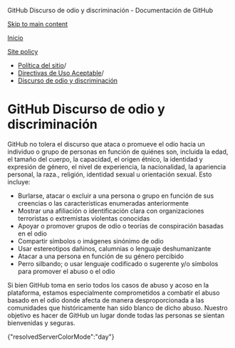 GitHub Discurso de odio y discriminación - Documentación de GitHub

[Skip to main content](#main-content)

[Inicio](/es)

[Site policy](/es/site-policy)

* [Política del sitio](/es/site-policy)/
* [Directivas de Uso Aceptable](/es/site-policy/acceptable-use-policies)/
* [Discurso de odio y discriminación](/es/site-policy/acceptable-use-policies/github-hate-speech-and-discrimination)

GitHub Discurso de odio y discriminación
==========

GitHub no tolera el discurso que ataca o promueve el odio hacia un individuo o grupo de personas en función de quiénes son, incluida la edad, el tamaño del cuerpo, la capacidad, el origen étnico, la identidad y expresión de género, el nivel de experiencia, la nacionalidad, la apariencia personal, la raza., religión, identidad sexual u orientación sexual. Esto incluye:

* Burlarse, atacar o excluir a una persona o grupo en función de sus creencias o las características enumeradas anteriormente
* Mostrar una afiliación o identificación clara con organizaciones terroristas o extremistas violentas conocidas
* Apoyar o promover grupos de odio o teorías de conspiración basadas en el odio
* Compartir símbolos o imágenes sinónimo de odio
* Usar estereotipos dañinos, calumnias o lenguaje deshumanizante
* Atacar a una persona en función de su género percibido
* Perro silbando; o usar lenguaje codificado o sugerente y/o símbolos para promover el abuso o el odio

Si bien GitHub toma en serio todos los casos de abuso y acoso en la plataforma, estamos especialmente comprometidos a combatir el abuso basado en el odio donde afecta de manera desproporcionada a las comunidades que históricamente han sido blanco de dicho abuso. Nuestro objetivo es hacer de GitHub un lugar donde todas las personas se sientan bienvenidas y seguras.

{"resolvedServerColorMode":"day"}
